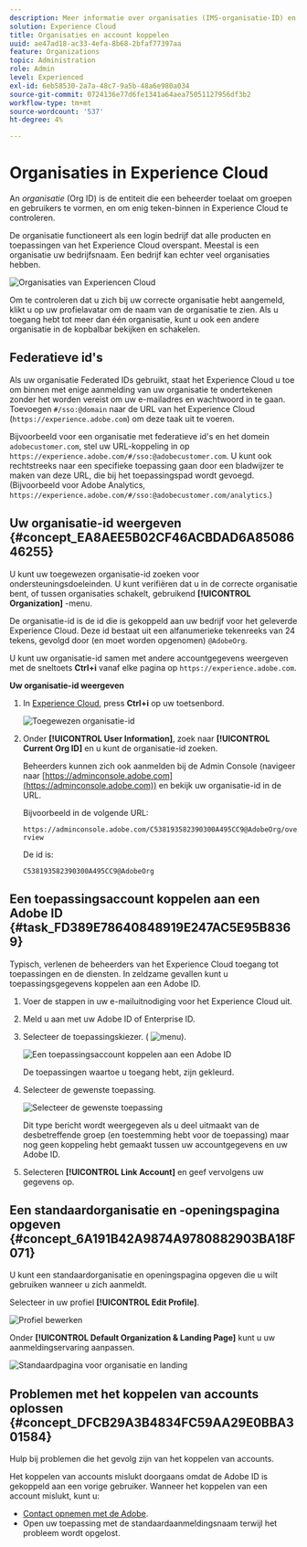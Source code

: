 ```yaml
---
description: Meer informatie over organisaties (IMS-organisatie-ID) en het koppelen van oplossingsaccounts aan Experience Cloud.
solution: Experience Cloud
title: Organisaties en account koppelen
uuid: ae47ad18-ac33-4efa-8b68-2bfaf77397aa
feature: Organizations
topic: Administration
role: Admin
level: Experienced
exl-id: 6eb58530-2a7a-48c7-9a5b-48a6e980a034
source-git-commit: 0724136e77d6fe1341a64aea75051127956df3b2
workflow-type: tm+mt
source-wordcount: '537'
ht-degree: 4%

---
```


# Organisaties in Experience Cloud

An *organisatie* (Org ID) is de entiteit die een beheerder toelaat om groepen en gebruikers te vormen, en om enig teken-binnen in Experience Cloud te controleren.

De organisatie functioneert als een login bedrijf dat alle producten en toepassingen van het Experience Cloud overspant. Meestal is een organisatie uw bedrijfsnaam. Een bedrijf kan echter veel organisaties hebben.

![Organisaties van Experiencen Cloud](../assets/organizations-menu.png)

Om te controleren dat u zich bij uw correcte organisatie hebt aangemeld, klikt u op uw profielavatar om de naam van de organisatie te zien. Als u toegang hebt tot meer dan één organisatie, kunt u ook een andere organisatie in de kopbalbar bekijken en schakelen.

## Federatieve id&#39;s

Als uw organisatie Federated IDs gebruikt, staat het Experience Cloud u toe om binnen met enige aanmelding van uw organisatie te ondertekenen zonder het worden vereist om uw e-mailadres en wachtwoord in te gaan. Toevoegen `#/sso:@domain` naar de URL van het Experience Cloud (`https://experience.adobe.com`) om deze taak uit te voeren.

Bijvoorbeeld voor een organisatie met federatieve id&#39;s en het domein `adobecustomer.com`, stel uw URL-koppeling in op `https://experience.adobe.com/#/sso:@adobecustomer.com`. U kunt ook rechtstreeks naar een specifieke toepassing gaan door een bladwijzer te maken van deze URL, die bij het toepassingspad wordt gevoegd. (Bijvoorbeeld voor Adobe Analytics, `https://experience.adobe.com/#/sso:@adobecustomer.com/analytics`.)

## Uw organisatie-id weergeven {#concept_EA8AEE5B02CF46ACBDAD6A8508646255}

U kunt uw toegewezen organisatie-id zoeken voor ondersteuningsdoeleinden. U kunt verifiëren dat u in de correcte organisatie bent, of tussen organisaties schakelt, gebruikend **[!UICONTROL Organization]** -menu.

De organisatie-id is de id die is gekoppeld aan uw bedrijf voor het geleverde Experience Cloud. Deze id bestaat uit een alfanumerieke tekenreeks van 24 tekens, gevolgd door (en moet worden opgenomen) `@AdobeOrg`.

U kunt uw organisatie-id samen met andere accountgegevens weergeven met de sneltoets **Ctrl+i** vanaf elke pagina op `https://experience.adobe.com`.

**Uw organisatie-id weergeven**

1. In [Experience Cloud](https://experience.adobe.com), press **Ctrl+i** op uw toetsenbord.

   ![Toegewezen organisatie-id](../assets/assigned-organization.png)

1. Onder **[!UICONTROL User Information]**, zoek naar **[!UICONTROL Current Org ID]** en u kunt de organisatie-id zoeken.

   Beheerders kunnen zich ook aanmelden bij de Admin Console (navigeer naar [https://adminconsole.adobe.com](https://adminconsole.adobe.com)) en bekijk uw organisatie-id in de URL.

   Bijvoorbeeld in de volgende URL:

   `https://adminconsole.adobe.com/C538193582390300A495CC9@AdobeOrg/overview`

   De id is:

   `C538193582390300A495CC9@AdobeOrg`

## Een toepassingsaccount koppelen aan een Adobe ID {#task_FD389E78640848919E247AC5E95B8369}

Typisch, verlenen de beheerders van het Experience Cloud toegang tot toepassingen en de diensten. In zeldzame gevallen kunt u toepassingsgegevens koppelen aan een Adobe ID.

1. Voer de stappen in uw e-mailuitnodiging voor het Experience Cloud uit.

1. Meld u aan met uw Adobe ID of Enterprise ID.

1. Selecteer de toepassingskiezer. ( ![menu](../assets/menu-icon.png)).

   ![Een toepassingsaccount koppelen aan een Adobe ID](../assets/solutions-active.png)

   De toepassingen waartoe u toegang hebt, zijn gekleurd.

1. Selecteer de gewenste toepassing.

   ![Selecteer de gewenste toepassing](../assets/analytics-link-accounts.png)

   Dit type bericht wordt weergegeven als u deel uitmaakt van de desbetreffende groep (en toestemming hebt voor de toepassing) maar nog geen koppeling hebt gemaakt tussen uw accountgegevens en uw Adobe ID.

1. Selecteren **[!UICONTROL Link Account]** en geef vervolgens uw gegevens op.

## Een standaardorganisatie en -openingspagina opgeven {#concept_6A191B42A9874A9780882903BA18F071}

U kunt een standaardorganisatie en openingspagina opgeven die u wilt gebruiken wanneer u zich aanmeldt.

Selecteer in uw profiel **[!UICONTROL Edit Profile]**.

![Profiel bewerken](../assets/edit-profile.png)

Onder **[!UICONTROL Default Organization & Landing Page]** kunt u uw aanmeldingservaring aanpassen.

![Standaardpagina voor organisatie en landing](../assets/default-organization.png)

## Problemen met het koppelen van accounts oplossen {#concept_DFCB29A3B4834FC59AA29E0BBA301584}

Hulp bij problemen die het gevolg zijn van het koppelen van accounts.

Het koppelen van accounts mislukt doorgaans omdat de Adobe ID is gekoppeld aan een vorige gebruiker. Wanneer het koppelen van een account mislukt, kunt u:

* [Contact opnemen met de Adobe](https://experienceleague.adobe.com/?support-solution=General#support).
* Open uw toepassing met de standaardaanmeldingsnaam terwijl het probleem wordt opgelost.
